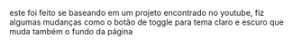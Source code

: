 este foi feito se baseando em um projeto encontrado no youtube, fiz algumas mudanças como o botão de toggle para tema claro e escuro que muda também o fundo da página
